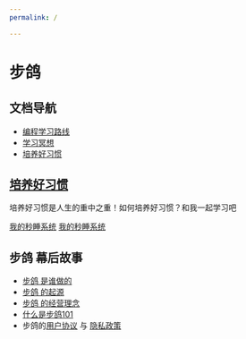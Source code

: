 ```yaml
---
permalink: /

---
```


# 步鸽


## 文档导航

- [编程学习路线](/学习路线)
- [学习冥想](/学习冥想)
- [培养好习惯](/好习惯)



## [培养好习惯](/好习惯)

培养好习惯是人生的重中之重！如何培养好习惯？和我一起学习吧

[我的秒睡系统](/好习惯/为睡眠建立系统.md)
[我的秒睡系统](/好习惯/为睡眠建立系统.md)

## 步鸽 幕后故事
- [步鸽 是谁做的](/学习路线)
- [步鸽 的起源](/学习冥想)
- [步鸽 的经营理念](/好习惯)
- [什么是步鸽101](/好习惯)
- 步鸽的[用户协议](/好习惯) 与 [隐私政策](/好习惯)